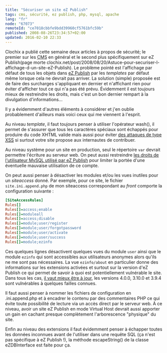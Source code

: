 ```yaml
---
title: "Sécuriser un site eZ Publish"
tags: cms, sécurité, ez publish, php, mysql, apache
lang: "fr"
node: "67073"
remoteId: "ce7018cbbfe9bdd39960cf5761bfc59b"
published: 2008-08-26T23:34:57+02:00
updated: 2016-02-10 22:33
---
```


Clochix  a publié cette semaine deux articles à propos
de sécurité; le premier sur les <abbr title="Content Management
System">CMS</abbr>  en
général
et le second plus spécifiquement sur eZ
Publish(page morte clochix.net/post/2008/08/20/Astuce-pour-securiser-l-affichage-d-un-site-eZ-Publish).
Le problème pointé est l'affichage par défaut de tous les objets dans [eZ
Publish](/tag/ez-publish) par les *templates* par défaut même lorsque cela ne
devrait pas arriver. La solution (simple) proposée est de faire des surcharges
s'appliquant en dernier et n'affichant rien pour éviter d'afficher tout ce qui
n'a pas été prévu. Évidemment il est toujours mieux de restreindre les droits,
mais c'est un bon dernier rempart à la divulgation d'informations…


Il y a évidemment d'autres éléments à considérer et j'en oublie probablement
d'ailleurs mais voici ceux qui me viennent à l'esprit.


Au niveau *template*, il faut toujours penser à utiliser l'opérateur
wash(),
il permet de s'assurer que tous les caractères spéciaux sont échappés pour
produire du code XHTML valide mais aussi pour éviter [des attaques de type <abbr
title="Cross Site
Scripting">XSS</abbr>](http://fr.wikipedia.org/wiki/Cross_site_scripting) si
surtout votre site propose aux internautes de contribuer.


Au niveau système pour un site en production, seul le répertoire
<code>var</code> devrait permettre l'écriture au serveur web. On peut aussi
restreindre [les droits de l'utilisateur MySQL utilisé par eZ
Publish](/post/droits-necessaires-dans-mysql-pour-ez-publish) pour limiter la
portée d'une éventuelle mauvaise utilisation de ce compte.


On peut aussi penser à désactiver les modules et/ou les vues inutiles pour un
*siteaccess* donné. Par exemple, pour ce site, le fichier `site.ini.append.php` de
mon siteaccess correspondant au *front* comporte la configuration suivante :

``` ini
[SiteAccessRules]
Rules[]
Rules[]=access;enable
Rules[]=moduleall
Rules[]=access;disable
Rules[]=module;user/register
Rules[]=module;user/forgotpassword
Rules[]=module;user/activate
Rules[]=module;user/success
Rules[]=module;ezinfo
```

Ces quelques lignes désactivent quelques vues du module <code>user</code> ainsi
que le module <code>ezinfo</code> qui sont accessibles aux utilisateurs anonymes
alors qu'ils ne me sont pas nécessaires. La vue <code>ezinfo/about</code> en
particulier donne des informations sur les extensions activées et surtout sur la
version d'eZ Publish ce qui permet de savoir à quoi est potentiellement
vulnérable le site. Dans tous les cas, [il vaut mieux être à
jour](/post/upgrade-to-ez-publish-4-0-1), les versions 4.0.0, 3.10.0 et 3.9.4
sont vulnérables à quelques failles connues.


Il faut aussi penser à nommer les fichiers de configuration en .ini.append.php
et à encadrer le contenu par des commentaires PHP ce qui évite toute possibilité
de lecture via un accès direct par le serveur web. À ce niveau, avoir un site
eZ Publish en mode Virtual Host
devrait aussi apporter un gain en cachant presque complètement l'arborescence
&quot;physique&quot; du site.


Enfin au niveau des extensions il faut évidemment penser à échapper toutes les
données inconnues avant de l'utiliser dans une requête SQL (ça n'est pas
spécifique à eZ Publish !), la méthode escapeString() de la classe
eZDBInterface est faite pour ça.
